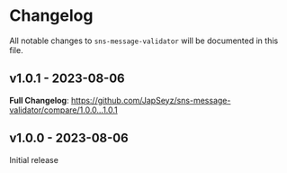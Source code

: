 # Changelog

All notable changes to `sns-message-validator` will be documented in this file.

## v1.0.1 - 2023-08-06

**Full Changelog**: https://github.com/JapSeyz/sns-message-validator/compare/1.0.0...1.0.1

## v1.0.0 - 2023-08-06

Initial release
